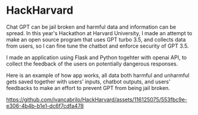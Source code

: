 # HackHarvard
Chat GPT can be jail broken and harmful data and information can be spread. In this year's Hackathon at Harvard University, I made an attempt to make an open source program that uses GPT turbo 3.5, and collects data from users, so I can fine tune the chatbot and enforce security of GPT 3.5.

I made an application using Flask and Python togehter with openai API, to collect the feedback of the users on potentially dangerous responses. 

Here is an example of how app works, all data both harmful and unharmful gets saved together with users' inputs, chatbot outputs, and users' feedbacks to make an effort to prevent GPT from being jail broken. 




https://github.com/ivancabrilo/HackHarvard/assets/116125075/553fbc9e-e306-4b4b-b1e1-dc6f7cdfa478

